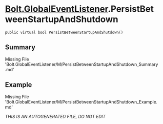 # [Bolt.GlobalEventListener](Types/Bolt.GlobalEventListener.md).PersistBetweenStartupAndShutdown
`public virtual bool PersistBetweenStartupAndShutdown()`
## Summary
Missing File 'Bolt.GlobalEventListener/M/PersistBetweenStartupAndShutdown_Summary.md'
## Example
Missing File 'Bolt.GlobalEventListener/M/PersistBetweenStartupAndShutdown_Example.md'

*THIS IS AN AUTOGENERATED FILE, DO NOT EDIT*
